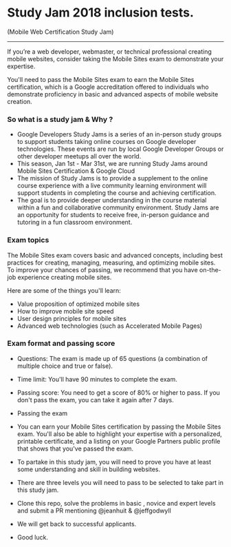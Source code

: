 # Study Jam 2018 inclusion tests.
(Mobile Web Certification Study Jam)

---


If you’re a web developer, webmaster, or technical professional creating mobile websites, consider taking the Mobile Sites exam to demonstrate your expertise.

You'll need to pass the Mobile Sites exam to earn the Mobile Sites certification, which is a Google accreditation offered to individuals who demonstrate proficiency in basic and advanced aspects of mobile website creation.


###  So what is a study jam & Why ?
- Google Developers Study Jams is a series of an in-person study groups to support students taking online  courses on Google developer technologies. These events are run by local Google Developer Groups or other developer meetups all over the world.
- This season, Jan 1st - Mar 31st, we are running Study Jams around Mobile Sites Certification & Google Cloud
- The mission of Study Jams is to provide a supplement to the online course experience with a live community learning environment will support students in completing the course and achieving certification.
- The goal is to provide deeper understanding in the course material within a fun and collaborative community environment.
Study Jams are an opportunity for students to receive free, in-person guidance and tutoring in a fun classroom environment.

### Exam topics
The Mobile Sites exam covers basic and advanced concepts, including best practices for creating, managing, measuring, and optimizing mobile sites. To improve your chances of passing, we recommend that you have on-the-job experience creating mobile sites.

Here are some of the things you'll learn:

- Value proposition of optimized mobile sites
- How to improve mobile site speed
- User design principles for mobile sites
- Advanced web technologies (such as Accelerated Mobile Pages)

### Exam format and passing score

- Questions: The exam is made up of 65 questions (a combination of multiple choice and true or false).
- Time limit: You'll have 90 minutes to complete the exam.
- Passing score: You need to get a score of 80% or higher to pass. If you don't pass the exam, you can take it again after 7 days.
- Passing the exam
 - You can earn your Mobile Sites certification by passing the Mobile Sites exam. You'll also be able to highlight your expertise with a personalized, printable certificate, and a listing on your Google Partners public profile that shows that you've passed the exam.


 - To partake in this study jam, you will need to prove you have at least some understanding and skill in building websites.
 - There are three levels you will need to pass to be selected to take part in this study jam.
 - Clone this repo, solve the problems in basic , novice and expert levels and submit a PR mentioning @jeanhuit & @jeffgodwyll
 - We will get back to successful applicants.
 - Good luck.
